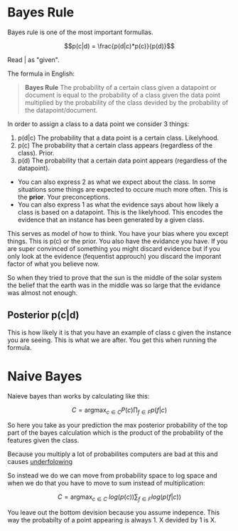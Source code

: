 # Bayes Rule

Bayes rule is one of the most important formullas.

$$p(c|d) = \frac{p(d|c)*p(c)}{p(d)}$$

Read $|$ as "given". 

The formula in English: 

> **Bayes Rule**
> The probability of a certain class given a datapoint or document is equal to the probability of a class given the data point multiplied by the probability of the class devided by the probability of the datapoint/document. 

In order to assign a class to a data point we consider 3 things:

1. p(d|c) The probability that a data point is a certain class. Likelyhood.
2. p(c) The probability that a certain class appears (regardless of the class). Prior.
3. p(d) The probability that a certain data point appears (regardless of the datapoint).

- You can also express 2 as what we expect about the class. In some situations some things are expected to occure much more often. This is the **prior**. Your preconceptions.
- You can also express 1 as what the evidence says about how likely a class is based on a datapoint.  This is the likelyhood. This encodes the evidence that an instance has been generated by a given class. 

This serves as model of how to think. You have your bias where you except things. This is p(c) or the prior. You also have the evidance you have. If you are super convinced of something you might discard evidence but if you only look at the evidence (fequentist approuch) you discard the imporant factor of what you believe now. 

So when they tried to prove that the sun is the middle of the solar system the belief that the earth was in the middle was so large that the evidance was almost not enough. 

## Posterior p(c|d)
This is how likely it is that you have an example of class c given the instance you are seeing. This is what we are after. You get this when running the formula. 

# Naive Bayes
Naieve bayes than works by calculating like this:

$$C = \text{argmax}_{c \in C} P(c) \prod_{f \in F} p(f|c)$$

So here you take as your prediction the max posterior probability of the top part of the bayes calculation which is the product of the probability of the features given the class. 

Because you multiply a lot of probabilites computers are bad at this and causes [underfolowing](https://en.wikipedia.org/wiki/Floating-point_arithmetic)

So instead we do we can move from probability space to log space and when we do that you have to move to sum instead of multiplication:

$$C = \text{argmax}_{c \in C}~log(p(c)) \sum_{f \in F} log(p(f|c))$$

You leave out the bottom devision because you assume indepence. This way the probabilty of a point appearing is always 1. X devided by 1 is X.
